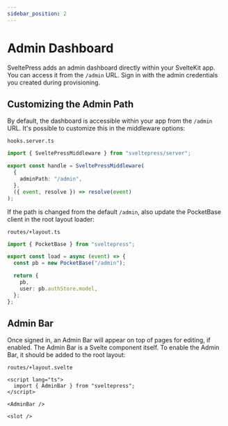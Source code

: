 ```yaml
---
sidebar_position: 2
---
```


# Admin Dashboard

SveltePress adds an admin dashboard directly within your SvelteKit app. You can
access it from the `/admin` URL. Sign in with the admin credentials you created
during provisioning.

## Customizing the Admin Path

By default, the dashboard is accessible within your app from the `/admin` URL.
It's possible to customize this in the middleware options:

`hooks.server.ts`

```ts
import { SveltePressMiddleware } from "sveltepress/server";

export const handle = SveltePressMiddleware(
  {
    adminPath: "/admin",
  },
  ({ event, resolve }) => resolve(event)
);
```

If the path is changed from the default `/admin`, also update the PocketBase client in the root layout loader:

`routes/+layout.ts`

```ts
import { PocketBase } from "sveltepress";

export const load = async (event) => {
  const pb = new PocketBase("/admin");

  return {
    pb,
    user: pb.authStore.model,
  };
};
```

## Admin Bar

Once signed in, an Admin Bar will appear on top of pages for editing, if enabled.
The Admin Bar is a Svelte component itself. To enable the Admin Bar, it should be added to the root layout:

`routes/+layout.svelte`

```svelte
<script lang="ts">
  import { AdminBar } from "sveltepress";
</script>

<AdminBar />

<slot />
```
